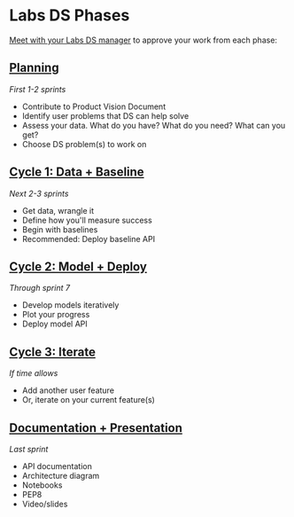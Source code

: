 # Labs DS Phases

[Meet with your Labs DS manager](https://calendly.com/ryan-herr) to approve your work from each phase:

## [Planning](planning.md)
_First 1-2 sprints_

- Contribute to Product Vision Document
- Identify user problems that DS can help solve
- Assess your data. What do you have? What do you need? What can you get?
- Choose DS problem(s) to work on

## [Cycle 1: Data + Baseline](cycle1.md)
_Next 2-3 sprints_

- Get data, wrangle it
- Define how you'll measure success
- Begin with baselines
- Recommended: Deploy baseline API

## [Cycle 2: Model + Deploy](cycle2.md)
_Through sprint 7_

- Develop models iteratively
- Plot your progress
- Deploy model API

## [Cycle 3: Iterate](cycle3.md)
_If time allows_

- Add another user feature
- Or, iterate on your current feature(s) 

## [Documentation + Presentation](documentation.md)
_Last sprint_

- API documentation
- Architecture diagram
- Notebooks
- PEP8
- Video/slides
